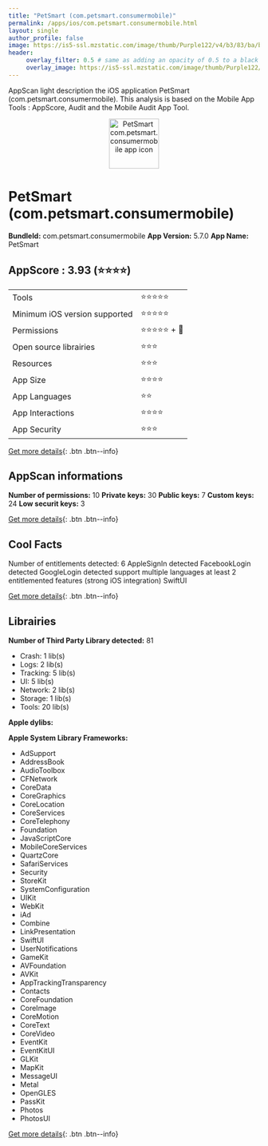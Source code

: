 ```yaml
---
title: "PetSmart (com.petsmart.consumermobile)"
permalink: /apps/ios/com.petsmart.consumermobile.html
layout: single
author_profile: false
image: https://is5-ssl.mzstatic.com/image/thumb/Purple122/v4/b3/83/ba/b383ba96-6d9b-ffa6-e81b-9693d4b8177f/AppIcon-1x_U007emarketing-0-2-0-85-220.png/512x512bb.jpg
header: 
     overlay_filter: 0.5 # same as adding an opacity of 0.5 to a black background
     overlay_image: https://is5-ssl.mzstatic.com/image/thumb/Purple122/v4/b3/83/ba/b383ba96-6d9b-ffa6-e81b-9693d4b8177f/AppIcon-1x_U007emarketing-0-2-0-85-220.png/512x512bb.jpg
---
```

AppScan light description the iOS application PetSmart (com.petsmart.consumermobile). This analysis is based on the Mobile App Tools : AppScore, Audit and the Mobile Audit App Tool.

  
  
<div style="text-align: center;"><img src="https://is5-ssl.mzstatic.com/image/thumb/Purple122/v4/b3/83/ba/b383ba96-6d9b-ffa6-e81b-9693d4b8177f/AppIcon-1x_U007emarketing-0-2-0-85-220.png/512x512bb.jpg" width="100" height="100" alt="PetSmart com.petsmart.consumermobile app icon"></div>  
  
# PetSmart (com.petsmart.consumermobile)

**BundleId:** com.petsmart.consumermobile
**App Version:** 5.7.0
**App Name:** PetSmart


## AppScore : 3.93 (⭐️⭐️⭐️⭐️) 

<table>
<tr><td> Tools </td><td> ⭐️⭐️⭐️⭐️⭐️ </td></tr>
<tr><td> Minimum iOS version supported </td><td> ⭐️⭐️⭐️⭐️⭐️ </td></tr>
<tr><td> Permissions </td><td> ⭐️⭐️⭐️⭐️⭐️ + 🌟 </td></tr>
<tr><td> Open source librairies </td><td> ⭐️⭐️⭐️ </td></tr>
<tr><td> Resources </td><td> ⭐️⭐️⭐️ </td></tr>
<tr><td> App Size </td><td> ⭐️⭐️⭐️⭐️ </td></tr>
<tr><td> App Languages </td><td> ⭐️⭐️ </td></tr>
<tr><td> App Interactions </td><td> ⭐️⭐️⭐️⭐️ </td></tr>
<tr><td> App Security </td><td> ⭐️⭐️⭐️ </td></tr>
</table>

[Get more details](/pricing.html){: .btn .btn--info}  
  
## AppScan informations 

**Number of permissions:** 10
**Private keys:** 30
**Public keys:** 7
**Custom keys:** 24
**Low securit keys:** 3
  
[Get more details](/pricing.html){: .btn .btn--info}

## Cool Facts

Number of entitlements detected: 6
AppleSignIn detected
FacebookLogin detected
GoogleLogin detected
support multiple languages
at least 2 entitlemented features (strong iOS integration)
SwiftUI
  
[Get more details](/pricing.html){: .btn .btn--info}

## Librairies 
**Number of Third Party Library detected:** 81
- Crash: 1 lib(s)
- Logs: 2 lib(s)
- Tracking: 5 lib(s)
- UI: 5 lib(s)
- Network: 2 lib(s)
- Storage: 1 lib(s)
- Tools: 20 lib(s)

**Apple dylibs:**


**Apple System Library Frameworks:**
- AdSupport
- AddressBook
- AudioToolbox
- CFNetwork
- CoreData
- CoreGraphics
- CoreLocation
- CoreServices
- CoreTelephony
- Foundation
- JavaScriptCore
- MobileCoreServices
- QuartzCore
- SafariServices
- Security
- StoreKit
- SystemConfiguration
- UIKit
- WebKit
- iAd
- Combine
- LinkPresentation
- SwiftUI
- UserNotifications
- GameKit
- AVFoundation
- AVKit
- AppTrackingTransparency
- Contacts
- CoreFoundation
- CoreImage
- CoreMotion
- CoreText
- CoreVideo
- EventKit
- EventKitUI
- GLKit
- MapKit
- MessageUI
- Metal
- OpenGLES
- PassKit
- Photos
- PhotosUI


  
[Get more details](/pricing.html){: .btn .btn--info}

